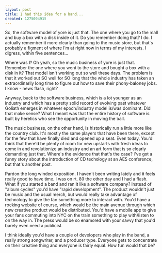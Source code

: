 ```yaml
--- 
layout: post
title: I had this idea for a band...
created: 1275094915
---
```

So, the software model of yore is just that.  The one where you go to the mall and buy a box with a disk inside of it.  Do you remember doing that?  I do.  I actually remember it more clearly than going to the music store, but that's probably a figment of where I'm at right now in terms of my interests.  I digress, within five sentences...

Where was I?  Oh yeah, so the music business of yore is just that.  Remember the one where you went to the store and bought a box with a disk in it?  That model isn't working out so well these days.  The problem is that it worked out SO well for SO long that the whole industry has taken an extraordinarily long time to figure out how to save their phony-baloney jobs.  I know - news flash, right?

Anyway, back to the software business, which is a lot younger as an industry and which has a pretty solid record of evolving past whatever Goliath emerges in whatever epoch/industry model is/was dominant.  Did that make sense?  What I meant was that the entire history of software is built by heretics who see the opportunity in moving the ball.

The music business, on the other hand, is historically run a little more like the country club.  It's mostly the same players that have been there, except for the few that have finally died and opened up a seat.  Even today.  You'd think that there'd be plenty of room for new upstarts with fresh ideas to come in and revolutionize an industry and an art form that is so clearly demanding just that.  Where's the evidence that that's the case?  I've got a funny story about the introduction of CD techology at an AES conference, but that's another post.

Pardon the long winded exposition.  I haven't been writing lately and it feels really good to have time.  I was on rt. 80 the other day and I had a flash.  What if you started a band and ran it like a software company?  Instead of "album cycles" you'd have "rapid development".  The product wouldn't just be music and the usual merch, but would really take advantage of technology to give the fan something more to interact with.  You'd have a rocking website of course, which would be the main avenue through which new creative product would be distributed.  You'd have a mobile app to give your fans commuting into NYC on the train something to play with/listen to on the way in.  The press would be so enamored with your savvy that you'd barely even need a publicist.

I think ideally you'd have a couple of developers who play in the band, a really strong songwriter, and a producer type.  Everyone gets to concentrate on their creative thing and everyone is fairly equal.  How fun would that be?
